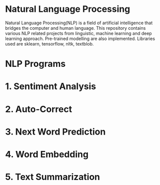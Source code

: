 # Natural Language Processing

Natural Language Processing(NLP) is a field of artificial intelligence that bridges the computer and human language. 
This repository contains various NLP related projects from linguistic, machine learning and deep learning approach.
Pre-trained modelling are also implemented.
Libraries used are sklearn, tensorflow, nltk, textblob.

# NLP Programs
# 1. Sentiment Analysis
# 2. Auto-Correct
# 3. Next Word Prediction
# 4. Word Embedding 
# 5. Text Summarization
